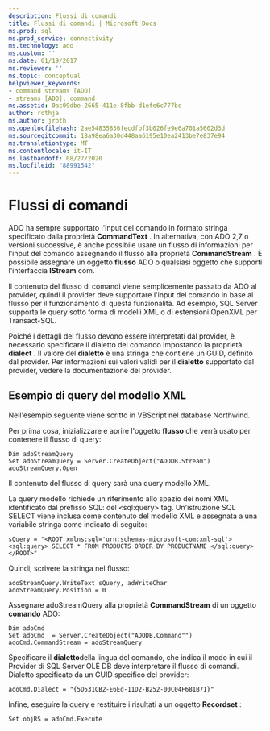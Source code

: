 ```yaml
---
description: Flussi di comandi
title: Flussi di comandi | Microsoft Docs
ms.prod: sql
ms.prod_service: connectivity
ms.technology: ado
ms.custom: ''
ms.date: 01/19/2017
ms.reviewer: ''
ms.topic: conceptual
helpviewer_keywords:
- command streams [ADO]
- streams [ADO], command
ms.assetid: 0ac09dbe-2665-411e-8fbb-d1efe6c777be
author: rothja
ms.author: jroth
ms.openlocfilehash: 2ae54835836fecdfbf3b026fe9e6a701a5602d3d
ms.sourcegitcommit: 18a98ea6a30d448aa6195e10ea2413be7e837e94
ms.translationtype: MT
ms.contentlocale: it-IT
ms.lasthandoff: 08/27/2020
ms.locfileid: "88991542"
---
```

# <a name="command-streams"></a>Flussi di comandi
ADO ha sempre supportato l'input del comando in formato stringa specificato dalla proprietà **CommandText** . In alternativa, con ADO 2,7 o versioni successive, è anche possibile usare un flusso di informazioni per l'input del comando assegnando il flusso alla proprietà **CommandStream** . È possibile assegnare un oggetto **flusso** ADO o qualsiasi oggetto che supporti l'interfaccia **IStream** com.  
  
 Il contenuto del flusso di comandi viene semplicemente passato da ADO al provider, quindi il provider deve supportare l'input del comando in base al flusso per il funzionamento di questa funzionalità. Ad esempio, SQL Server supporta le query sotto forma di modelli XML o di estensioni OpenXML per Transact-SQL.  
  
 Poiché i dettagli del flusso devono essere interpretati dal provider, è necessario specificare il dialetto del comando impostando la proprietà **dialect** . Il valore del **dialetto** è una stringa che contiene un GUID, definito dal provider. Per informazioni sui valori validi per il **dialetto** supportato dal provider, vedere la documentazione del provider.  
  
## <a name="xml-template-query-example"></a>Esempio di query del modello XML  
 Nell'esempio seguente viene scritto in VBScript nel database Northwind.  
  
 Per prima cosa, inizializzare e aprire l'oggetto **flusso** che verrà usato per contenere il flusso di query:  
  
```  
Dim adoStreamQuery  
Set adoStreamQuery = Server.CreateObject("ADODB.Stream")  
adoStreamQuery.Open  
```  
  
 Il contenuto del flusso di query sarà una query modello XML.  
  
 La query modello richiede un riferimento allo spazio dei nomi XML identificato dal prefisso SQL: del \<sql:query> tag. Un'istruzione SQL SELECT viene inclusa come contenuto del modello XML e assegnata a una variabile stringa come indicato di seguito:  
  
```  
sQuery = "<ROOT xmlns:sql='urn:schemas-microsoft-com:xml-sql'>  
<sql:query> SELECT * FROM PRODUCTS ORDER BY PRODUCTNAME </sql:query>  
</ROOT>"  
```  
  
 Quindi, scrivere la stringa nel flusso:  
  
```  
adoStreamQuery.WriteText sQuery, adWriteChar  
adoStreamQuery.Position = 0  
```  
  
 Assegnare adoStreamQuery alla proprietà **CommandStream** di un oggetto **comando** ADO:  
  
```  
Dim adoCmd  
Set adoCmd  = Server.CreateObject("ADODB.Command"")  
adoCmd.CommandStream = adoStreamQuery  
```  
  
 Specificare il **dialetto**della lingua del comando, che indica il modo in cui il Provider di SQL Server OLE DB deve interpretare il flusso di comandi. Dialetto specificato da un GUID specifico del provider:  
  
```  
adoCmd.Dialect = "{5D531CB2-E6Ed-11D2-B252-00C04F681B71}"  
```  
  
 Infine, eseguire la query e restituire i risultati a un oggetto **Recordset** :  
  
```  
Set objRS = adoCmd.Execute  
```
